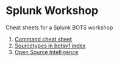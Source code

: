 # Splunk Workshop
Cheat sheets for a Splunk BOTS workshop

1. [Command cheat sheet](commands.md)
1. [Sourcetypes in botsv1 index](sourcetypes.md)
1. [Open Source Intelligence](osint.md)
